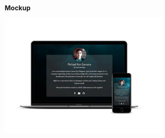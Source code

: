 
Mockup
-----

![Devices mockups](https://github.com/kimcodex/kimcodex.github.io/blob/master/img/smartmockups.JPEG)

